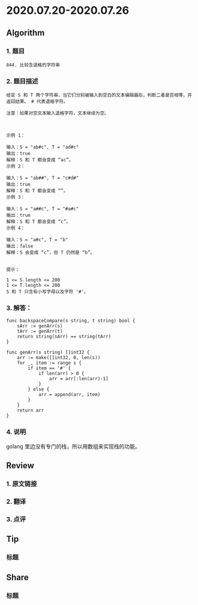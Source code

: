 # 2020.07.20-2020.07.26

## Algorithm
### 1. 题目
```
844. 比较含退格的字符串
```
### 2. 题目描述
```
给定 S 和 T 两个字符串，当它们分别被输入到空白的文本编辑器后，判断二者是否相等，并返回结果。 # 代表退格字符。

注意：如果对空文本输入退格字符，文本继续为空。

 

示例 1：

输入：S = "ab#c", T = "ad#c"
输出：true
解释：S 和 T 都会变成 “ac”。
示例 2：

输入：S = "ab##", T = "c#d#"
输出：true
解释：S 和 T 都会变成 “”。
示例 3：

输入：S = "a##c", T = "#a#c"
输出：true
解释：S 和 T 都会变成 “c”。
示例 4：

输入：S = "a#c", T = "b"
输出：false
解释：S 会变成 “c”，但 T 仍然是 “b”。
 

提示：

1 <= S.length <= 200
1 <= T.length <= 200
S 和 T 只含有小写字母以及字符 '#'。
```

### 3. 解答：
```golang
func backspaceCompare(s string, t string) bool {
	sArr := genArr(s)
	tArr := genArr(t)
	return string(sArr) == string(tArr)
}

func genArr(s string) []int32 {
	arr := make([]int32, 0, len(s))
	for _, item := range s {
		if item == '#' {
			if len(arr) > 0 {
				arr = arr[:len(arr)-1]
			}
		} else {
			arr = append(arr, item)
		}
	}
	return arr
}
```
### 4. 说明
golang 里边没有专门的栈，所以用数组来实现栈的功能。

## Review
### 1. 原文链接


### 2. 翻译


### 3. 点评


## Tip
### 标题


## Share
### 标题
